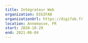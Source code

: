 ```yaml
---
title: Intégrateur Web
organization: DIGIFAB
organizationUrl: https://digifab.fr
location: Annemasse, FR
start: 2020-10-29
end: 2021-06-04
---
```

